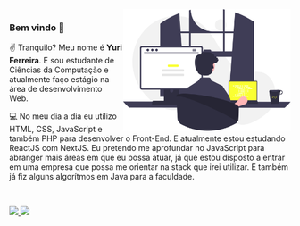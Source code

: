<img src="undraw_programming_re_kg9v.svg" min-width="300px" max-width="300px" width="300px" align="right" alt="logo yurihmf">

### Bem vindo 👋

<p align=left>
  ✌ Tranquilo? Meu nome é <strong>Yuri Ferreira</strong>. E sou estudante de Ciências da Computação e atualmente faço estágio na área de desenvolvimento Web.
</p>

<p align=left>
  💻 No meu dia a dia eu utilizo HTML, CSS, JavaScript e também PHP para desenvolver o Front-End. E atualmente estou estudando ReactJS com NextJS. Eu pretendo me aprofundar no          JavaScript para abranger mais áreas em que eu possa atuar, já que estou disposto a entrar em uma empresa que possa me orientar na stack que irei utilizar. E também já fiz          alguns algorítmos em Java para a faculdade.
</p>

<br>

<p align="left">
  <a href="https://www.instagram.com/yuri.hmello/" alt="Instagram">
    <img src="https://img.shields.io/badge/-Instagram-fff95c?style=for-the-badge&logo=Instagram&logoColor=242424&link=https://www.instagram.com/yuri.hmello"/>
  </a>
  
  <a href="https://www.linkedin.com/in/yuri-homen-de-mello-ferreira-b04232191" alt="Linkedin">
    <img src="https://img.shields.io/badge/-Linkedin-fff95c?style=for-the-badge&logo=Linkedin&logoColor=242424&link=https://www.linkedin.com/in/yuri-homen-de-mello-ferreira-b04232191"/>
  </a>
</p>
